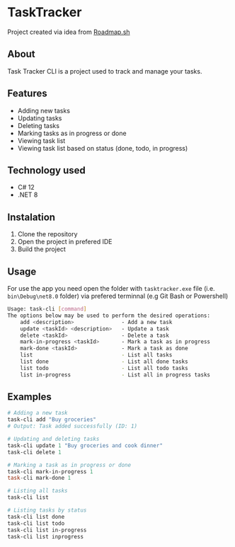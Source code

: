
# TaskTracker
Project created via idea from [Roadmap.sh](https://roadmap.sh/projects/task-tracker)

## About
Task Tracker CLI is a project used to track and manage your tasks.

## Features

- Adding new tasks
- Updating tasks
- Deleting tasks
- Marking tasks as in progress or done
- Viewing task list
- Viewing task list based on status (done, todo, in progress)

## Technology used

- C# 12
- .NET 8

## Instalation
1. Clone the repository
2. Open the project in prefered IDE
3. Build the project

## Usage
For use the app you need open the folder with `tasktracker.exe` file (i.e. `bin\Debug\net8.0` folder) via prefered terminnal (e.g Git Bash or Powershell)

```bash
Usage: task-cli [command]
The options below may be used to perform the desired operations:
    add <description>               - Add a new task
    update <taskId> <description>   - Update a task
    delete <taskId>                 - Delete a task
    mark-in-progress <taskId>       - Mark a task as in progress
    mark-done <taskId>              - Mark a task as done
    list                            - List all tasks
    list done                       - List all done tasks
    list todo                       - List all todo tasks
    list in-progress                - List all in progress tasks    
```

## Examples

```powershell
# Adding a new task
task-cli add "Buy groceries"
# Output: Task added successfully (ID: 1)

# Updating and deleting tasks
task-cli update 1 "Buy groceries and cook dinner"
task-cli delete 1

# Marking a task as in progress or done
task-cli mark-in-progress 1
task-cli mark-done 1

# Listing all tasks
task-cli list

# Listing tasks by status
task-cli list done
task-cli list todo
task-cli list in-progress 
task-cli list inprogress
```
